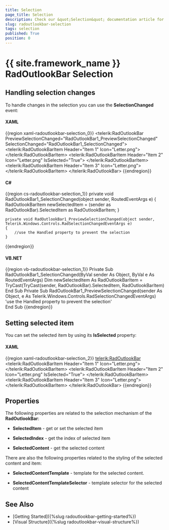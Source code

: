 ```yaml
---
title: Selection
page_title: Selection
description: Check our &quot;Selection&quot; documentation article for the RadOutlookBar {{ site.framework_name }} control.
slug: radoutlookbar-selection
tags: selection
published: True
position: 0
---
```


# {{ site.framework_name }} RadOutlookBar Selection

## Handling selection changes

To handle changes in the selection you can use the __SelectionChanged__ event: 

#### __XAML__
{{region xaml-radoutlookbar-selection_0}}
	<telerik:RadOutlookBar PreviewSelectionChanged="RadOutlookBar1_PreviewSelectionChanged"
	                       SelectionChanged="RadOutlookBar1_SelectionChanged">
	    <telerik:RadOutlookBarItem Header="Item 1" Icon="Letter.png">
	        <TextBlock Text="Item 1 Content" />
	    </telerik:RadOutlookBarItem>
	    <telerik:RadOutlookBarItem Header="Item 2" 
	                               Icon="Letter.png"
	                               IsSelected="True">
	        <TextBlock Text="Item 2 Content" />
	    </telerik:RadOutlookBarItem>
	    <telerik:RadOutlookBarItem Header="Item 3" Icon="Letter.png">
	        <TextBlock Text="Item 3 Content" />
	    </telerik:RadOutlookBarItem>
	</telerik:RadOutlookBar>
{{endregion}}

#### __C#__
{{region cs-radoutlookbar-selection_1}}
	private void RadOutlookBar1_SelectionChanged(object sender, RoutedEventArgs e)
	{
		RadOutlookBarItem newSelectedItem = (sender as
		RadOutlookBar).SelectedItem as RadOutlookBarItem;
	}
	      
	private void RadOutlookBar1_PreviewSelectionChanged(object sender, Telerik.Windows.Controls.RadSelectionChangedEventArgs e)
	{
		//use the Handled property to prevent the selection           
	}
{{endregion}}

#### __VB.NET__
{{region vb-radoutlookbar-selection_1}}
	Private Sub RadOutlookBar1_SelectionChanged(ByVal sender As Object, ByVal e As RoutedEventArgs)
	    Dim newSelectedItem As RadOutlookBarItem = TryCast(TryCast(sender, RadOutlookBar).SelectedItem, RadOutlookBarItem)
	End Sub
	Private Sub RadOutlookBar1_PreviewSelectionChanged(sender As Object, e As Telerik.Windows.Controls.RadSelectionChangedEventArgs)
	    'use the Handled property to prevent the selection'           
	End Sub
{{endregion}}

## Setting selected item

You can set the selected item by using its __IsSelected__ property:
        
#### __XAML__
{{region xaml-radoutlookbar-selection_2}}
	<telerik:RadOutlookBar>
	    <telerik:RadOutlookBarItem Header="Item 1" Icon="Letter.png">
	        <TextBlock Text="Item 1 Content" />
	    </telerik:RadOutlookBarItem>
	    <telerik:RadOutlookBarItem Header="Item 2" 
	                               Icon="Letter.png"
	                               IsSelected="True">
	        <TextBlock Text="Item 2 Content" />
	    </telerik:RadOutlookBarItem>
	    <telerik:RadOutlookBarItem Header="Item 3" Icon="Letter.png">
	        <TextBlock Text="Item 3 Content" />
	    </telerik:RadOutlookBarItem>
	</telerik:RadOutlookBar>
{{endregion}}

## Properties

The following properties are related to the selection mechanism of the __RadOutlookBar__:        

* __SelectedItem__ - get or set the selected item

* __SelectedIndex__ - get the index of selected item

* __SelectedContent__ - get the selected content

There are also the following properties related to the styling of the selected content and item:

* __SelectedContentTemplate__ - template for the selected content.

* __SelectedContentTemplateSelector__ - template selector for the selected content

## See Also
 * [Getting Started]({%slug radoutlookbar-getting-started%})
 * [Visual Structure]({%slug radoutlookbar-visual-structure%})